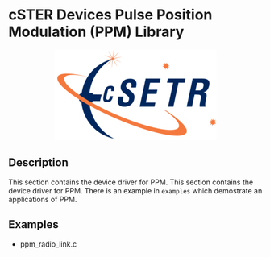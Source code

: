 # cSTER Devices Pulse Position Modulation (PPM) Library

<div align="center">
  <a href="https://github.com/amartinezacosta/cSTER-devices">
    <!-- ![](cSTER_logo.png) --> <!--Using image path in Doxyfile-->
 <img src="resources/images/cSTER_logo.png" alt="Logo">
  </a>
</div>

## Description
This section contains the device driver for PPM. This section contains the device driver for PPM. There is an example in  `examples` which demostrate an applications of PPM.

## Examples
- ppm_radio_link.c
